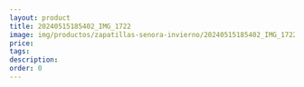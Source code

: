 ```yaml
---
layout: product
title: 20240515185402_IMG_1722
image: img/productos/zapatillas-senora-invierno/20240515185402_IMG_1722.webp
price: 
tags: 
description: 
order: 0
---
```

